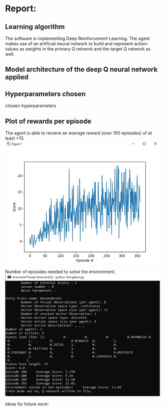 <h1>Report:</h1>

<h2>Learning algorithm</h2>

The software is implementing Deep Reinforcement Learning. The agent makes use of an artificial neural network to build and represent action-values as weights in the primary Q network and the target Q network as well. 

<h2>Model architecture of the deep Q neural network applied</h2>

<h2>Hyperparameters chosen</h2>
chosen hyperparameters

<h2>Plot of rewards per episode</h2> 

The agent is able to receive an average reward (over 100 episodes) of at least +13. 
![Result chart](chart1.JPG)

Number of episodes needed to solve the environment.
![Result log](terminal.JPG)


Ideas for future work:
